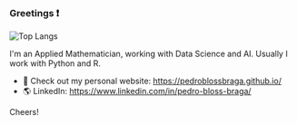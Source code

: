### Greetings  ❗ 
<!-- [![Anurag's GitHub stats](https://github-readme-stats.vercel.app/api?username=pedroblossbraga)](https://github.com/anuraghazra/github-readme-stats) -->

![Top Langs](https://github-readme-stats.vercel.app/api/top-langs/?username=pedroblossbraga&theme=tokyonight)

I'm an Applied Mathematician, working with Data Science and AI.
Usually I work with Python and R.
<!-- - 🔭 I’m currently working with Data Science and Machine Learning, with mostly Python and R. -->
<!-- - 🌱 I’m currently learning functional programming, Rust and Clojure, in the spare time. -->
<!-- - ☕ I’m looking to collaborate on Mathematics, Machine Learning and Programming in general. -->
- 🔎 Check out my personal website: https://pedroblossbraga.github.io/
- 🌎 LinkedIn: https://www.linkedin.com/in/pedro-bloss-braga/

Cheers!

